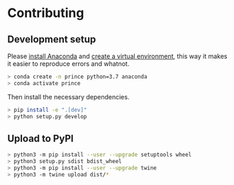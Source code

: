 # Contributing

## Development setup

Please [install Anaconda](Anaconda) and [create a virtual environment](https://uoa-eresearch.github.io/eresearch-cookbook/recipe/2014/11/20/conda/), this way it makes it easier to reproduce errors and whatnot.

```sh
> conda create -n prince python=3.7 anaconda
> conda activate prince
```

Then install the necessary dependencies.

```sh
> pip install -e ".[dev]"
> python setup.py develop
```

## Upload to PyPI

```sh
> python3 -m pip install --user --upgrade setuptools wheel
> python3 setup.py sdist bdist_wheel
> python3 -m pip install --user --upgrade twine
> python3 -m twine upload dist/*
```
